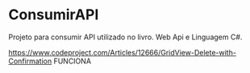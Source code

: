 # ConsumirAPI
Projeto para consumir API utilizado no livro. Web Api e Linguagem C#.


https://www.codeproject.com/Articles/12666/GridView-Delete-with-Confirmation FUNCIONA
